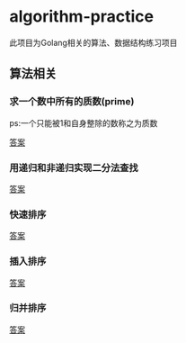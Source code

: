 # algorithm-practice

此项目为Golang相关的算法、数据结构练习项目

## 算法相关

### 求一个数中所有的质数(prime)

ps:一个只能被1和自身整除的数称之为质数

[答案](arithmetic/prime.go)

### 用递归和非递归实现二分法查找
[答案](arithmetic/binary_search.go)

### 快速排序
[答案](arithmetic/quick_sort.go)

### 插入排序
[答案](arithmetic/insert_sort.go)

### 归并排序
[答案](arithmetic/merge_sort.go)